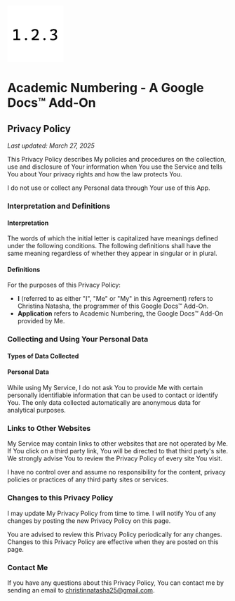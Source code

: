 ![image](favicon.png)
# Academic Numbering - A Google Docs™ Add-On
## Privacy Policy
_Last updated: March 27, 2025_

This Privacy Policy describes My policies and procedures on the collection, use and disclosure of Your information when You use the Service and tells You about Your privacy rights and how the law protects You.

I do not use or collect any Personal data through Your use of this App.

### Interpretation and Definitions

#### Interpretation

The words of which the initial letter is capitalized have meanings defined under the following conditions. The following definitions shall have the same meaning regardless of whether they appear in singular or in plural.

#### Definitions

For the purposes of this Privacy Policy:

- **I** (referred to as either "I", "Me" or "My" in this Agreement) refers to Christina Natasha, the programmer of this Google Docs™ Add-On.
- **Application** refers to Academic Numbering, the Google Docs™ Add-On provided by Me.

### Collecting and Using Your Personal Data

#### Types of Data Collected

#### Personal Data

While using My Service, I do not ask You to provide Me with certain personally identifiable information that can be used to contact or identify You. The only data collected automatically are anonymous data for analytical purposes.

### Links to Other Websites

My Service may contain links to other websites that are not operated by Me. If You click on a third party link, You will be directed to that third party's site. We strongly advise You to review the Privacy Policy of every site You visit.

I have no control over and assume no responsibility for the content, privacy policies or practices of any third party sites or services.

### Changes to this Privacy Policy

I may update My Privacy Policy from time to time. I will notify You of any changes by posting the new Privacy Policy on this page.

You are advised to review this Privacy Policy periodically for any changes. Changes to this Privacy Policy are effective when they are posted on this page.

### Contact Me

If you have any questions about this Privacy Policy, You can contact me by sending an email to christinnatasha25@gmail.com.
